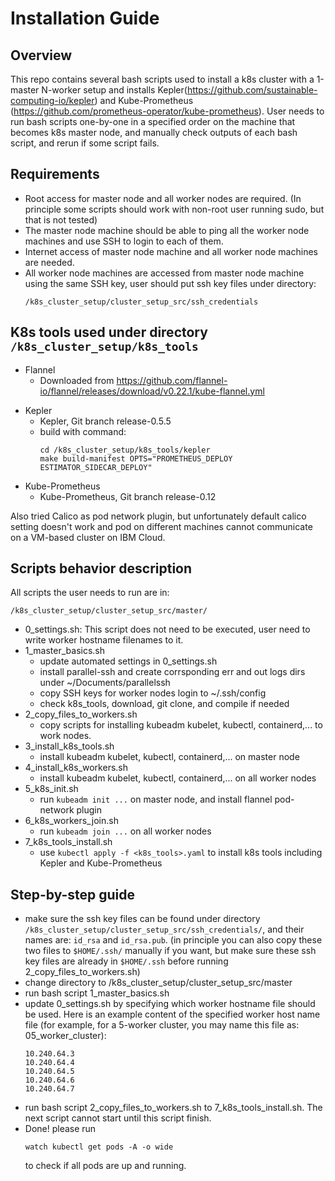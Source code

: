 # Installation Guide

## Overview

This repo contains several bash scripts used to install a k8s cluster with a 1-master N-worker setup and installs Kepler(https://github.com/sustainable-computing-io/kepler) and Kube-Prometheus (https://github.com/prometheus-operator/kube-prometheus). User needs to run bash scripts one-by-one in a specified order on the machine that becomes k8s master node, and manually check outputs of each bash script, and rerun if some script fails. 

## Requirements
- Root access for master node and all worker nodes are required. (In principle some scripts should work with non-root user running sudo, but that is not tested) 
- The master node machine should be able to ping all the worker node machines and use SSH to login to each of them.
- Internet access of master node machine and all worker node machines are needed.
- All worker node machines are accessed from master node machine using the same SSH key, user should put ssh key files under directory:
    ```
    /k8s_cluster_setup/cluster_setup_src/ssh_credentials
    ```

## K8s tools used under directory ```/k8s_cluster_setup/k8s_tools```
- Flannel
    - Downloaded from https://github.com/flannel-io/flannel/releases/download/v0.22.1/kube-flannel.yml

<!-- - Calico
    - Downloaded using command:
    ```
    curl https://raw.githubusercontent.com/projectcalico/calico/v3.26.1/manifests/calico.yaml -O
    ``` -->
- Kepler
    - Kepler, Git branch release-0.5.5
    - build with command: 
        ```
        cd /k8s_cluster_setup/k8s_tools/kepler
        make build-manifest OPTS="PROMETHEUS_DEPLOY ESTIMATOR_SIDECAR_DEPLOY"
        ```
- Kube-Prometheus
    - Kube-Prometheus, Git branch release-0.12

Also tried Calico as pod network plugin, but unfortunately default calico setting doesn't work and pod on different machines cannot communicate on a VM-based cluster on IBM Cloud.

## Scripts behavior description

All scripts the user needs to run are in:
```
/k8s_cluster_setup/cluster_setup_src/master/
```
- 0_settings.sh: This script does not need to be executed, user need to write worker hostname filenames to it.
- 1_master_basics.sh
    - update automated settings in 0_settings.sh
    - install parallel-ssh and create corrsponding err and out logs dirs under ~/Documents/parallelssh
    - copy SSH keys for worker nodes login to ~/.ssh/config
    - check k8s_tools, download, git clone, and compile if needed
- 2_copy_files_to_workers.sh
    - copy scripts for installing kubeadm kubelet, kubectl, containerd,... to work nodes.
- 3_install_k8s_tools.sh
    - install kubeadm kubelet, kubectl, containerd,... on master node
- 4_install_k8s_workers.sh
    - install kubeadm kubelet, kubectl, containerd,... on all worker nodes
- 5_k8s_init.sh
    - run `kubeadm init ...` on master node, and install flannel pod-network plugin
- 6_k8s_workers_join.sh
    - run `kubeadm join ...` on all worker nodes
- 7_k8s_tools_install.sh
    - use `kubectl apply -f <k8s_tools>.yaml` to install k8s tools including Kepler and Kube-Prometheus

## Step-by-step guide
- make sure the ssh key files  can be found under directory `/k8s_cluster_setup/cluster_setup_src/ssh_credentials/`, and their names are: `id_rsa` and `id_rsa.pub`. (in principle you can also copy these two files to `$HOME/.ssh/` manually if you want, but make sure these ssh key files are already in `$HOME/.ssh` before running 2_copy_files_to_workers.sh)
- change directory to /k8s_cluster_setup/cluster_setup_src/master
- run bash script 1_master_basics.sh 
- update 0_settings.sh by specifying which worker hostname file should be used. Here is an example content of the specified worker host name file (for example, for a 5-worker cluster, you may name this file as: 05_worker_cluster):
    ```
    10.240.64.3
    10.240.64.4
    10.240.64.5
    10.240.64.6
    10.240.64.7
    ```
- run bash script 2_copy_files_to_workers.sh to 7_k8s_tools_install.sh. The next script cannot start until this script finish.
- Done! please run
    ```
    watch kubectl get pods -A -o wide
    ```
     to check if all pods are up and running.